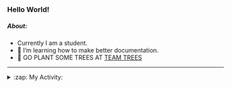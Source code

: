 ### Hello World!

##### About:
- Currently I am a student.
- 🌱 I’m learning how to make better documentation.
- 🌱 GO PLANT SOME TREES AT [TEAM TREES](https://teamtrees.org/)

---
<details>
  <summary>:zap: My Activity:</summary>
  
<!--START_SECTION:waka-->
![Code Time](http://img.shields.io/badge/Code%20Time-1%2C096%20hrs%2047%20mins-blue)

**I'm a Night 🦉** 

```text
🌞 Morning                1328 commits        ██░░░░░░░░░░░░░░░░░░░░░░░   08.98 % 
🌆 Daytime                5185 commits        █████████░░░░░░░░░░░░░░░░   35.06 % 
🌃 Evening                4261 commits        ███████░░░░░░░░░░░░░░░░░░   28.81 % 
🌙 Night                  4014 commits        ███████░░░░░░░░░░░░░░░░░░   27.14 % 
```
📅 **I'm Most Productive on Wednesday** 

```text
Monday                   2263 commits        ████░░░░░░░░░░░░░░░░░░░░░   15.30 % 
Tuesday                  1790 commits        ███░░░░░░░░░░░░░░░░░░░░░░   12.10 % 
Wednesday                3506 commits        ██████░░░░░░░░░░░░░░░░░░░   23.71 % 
Thursday                 1832 commits        ███░░░░░░░░░░░░░░░░░░░░░░   12.39 % 
Friday                   1469 commits        ██░░░░░░░░░░░░░░░░░░░░░░░   09.93 % 
Saturday                 1337 commits        ██░░░░░░░░░░░░░░░░░░░░░░░   09.04 % 
Sunday                   2591 commits        ████░░░░░░░░░░░░░░░░░░░░░   17.52 % 
```


📊 **This Week I Spent My Time On** 

```text
🔥 Editors: 
VS Code                  10 hrs 8 mins       █████████████████████████   100.00 % 

🐱‍💻 Projects: 
praise                   6 hrs 17 mins       ████████████████░░░░░░░░░   62.00 % 
CSF22                    3 hrs 13 mins       ████████░░░░░░░░░░░░░░░░░   31.84 % 
TEA-onboarding-bot       21 mins             █░░░░░░░░░░░░░░░░░░░░░░░░   03.45 % 
technocean-frontend      16 mins             █░░░░░░░░░░░░░░░░░░░░░░░░   02.70 % 
```


 Last Updated on 12/04/2023 19:07:18 UTC
<!--END_SECTION:waka-->
</details>
